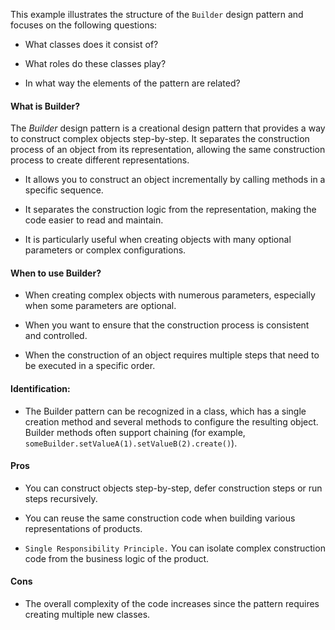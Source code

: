This example illustrates the structure of the `Builder` design pattern and focuses on the following questions:

* What classes does it consist of?

* What roles do these classes play?

* In what way the elements of the pattern are related?

#### What is Builder?

The *Builder* design pattern is a creational design pattern that provides a way to construct complex objects step-by-step. It separates the construction process of an object from its representation, allowing the same construction process to create different representations.

* It allows you to construct an object incrementally by calling methods in a specific sequence.

* It separates the construction logic from the representation, making the code easier to read and maintain.

* It is particularly useful when creating objects with many optional parameters or complex configurations.

 #### When to use Builder?
 
* When creating complex objects with numerous parameters, especially when some parameters are optional.

* When you want to ensure that the construction process is consistent and controlled.

* When the construction of an object requires multiple steps that need to be executed in a specific order.

#### Identification: 
 * The Builder pattern can be recognized in a class, which has a single creation method and several methods to configure the resulting object. Builder methods often support chaining (for example, `someBuilder.setValueA(1).setValueB(2).create()`).

#### Pros

* You can construct objects step-by-step, defer construction steps or run steps recursively.

* You can reuse the same construction code when building various representations of products.

* `Single Responsibility Principle.` You can isolate complex construction code from the business logic of the product.

#### Cons

* The overall complexity of the code increases since the pattern requires creating multiple new classes.